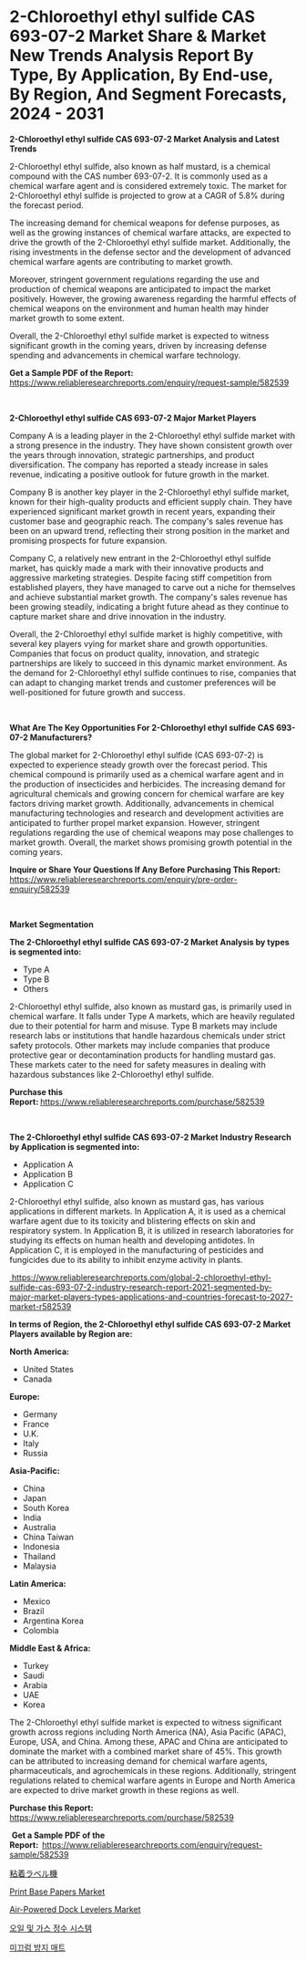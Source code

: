 <p><h1>2-Chloroethyl ethyl sulfide CAS 693-07-2 Market Share & Market New Trends Analysis Report By Type, By Application, By End-use, By Region, And Segment Forecasts, 2024 - 2031</h1></p><p><strong>2-Chloroethyl ethyl sulfide CAS 693-07-2 Market Analysis and Latest Trends</strong></p>
<p><p>2-Chloroethyl ethyl sulfide, also known as half mustard, is a chemical compound with the CAS number 693-07-2. It is commonly used as a chemical warfare agent and is considered extremely toxic. The market for 2-Chloroethyl ethyl sulfide is projected to grow at a CAGR of 5.8% during the forecast period.</p><p>The increasing demand for chemical weapons for defense purposes, as well as the growing instances of chemical warfare attacks, are expected to drive the growth of the 2-Chloroethyl ethyl sulfide market. Additionally, the rising investments in the defense sector and the development of advanced chemical warfare agents are contributing to market growth.</p><p>Moreover, stringent government regulations regarding the use and production of chemical weapons are anticipated to impact the market positively. However, the growing awareness regarding the harmful effects of chemical weapons on the environment and human health may hinder market growth to some extent.</p><p>Overall, the 2-Chloroethyl ethyl sulfide market is expected to witness significant growth in the coming years, driven by increasing defense spending and advancements in chemical warfare technology.</p></p>
<p><strong>Get a Sample PDF of the Report:&nbsp;</strong> <a href="https://www.reliableresearchreports.com/enquiry/request-sample/582539">https://www.reliableresearchreports.com/enquiry/request-sample/582539</a></p>
<p>&nbsp;</p>
<p><strong>2-Chloroethyl ethyl sulfide CAS 693-07-2 Major Market Players</strong></p>
<p><p>Company A is a leading player in the 2-Chloroethyl ethyl sulfide market with a strong presence in the industry. They have shown consistent growth over the years through innovation, strategic partnerships, and product diversification. The company has reported a steady increase in sales revenue, indicating a positive outlook for future growth in the market.</p><p>Company B is another key player in the 2-Chloroethyl ethyl sulfide market, known for their high-quality products and efficient supply chain. They have experienced significant market growth in recent years, expanding their customer base and geographic reach. The company's sales revenue has been on an upward trend, reflecting their strong position in the market and promising prospects for future expansion.</p><p>Company C, a relatively new entrant in the 2-Chloroethyl ethyl sulfide market, has quickly made a mark with their innovative products and aggressive marketing strategies. Despite facing stiff competition from established players, they have managed to carve out a niche for themselves and achieve substantial market growth. The company's sales revenue has been growing steadily, indicating a bright future ahead as they continue to capture market share and drive innovation in the industry.</p><p>Overall, the 2-Chloroethyl ethyl sulfide market is highly competitive, with several key players vying for market share and growth opportunities. Companies that focus on product quality, innovation, and strategic partnerships are likely to succeed in this dynamic market environment. As the demand for 2-Chloroethyl ethyl sulfide continues to rise, companies that can adapt to changing market trends and customer preferences will be well-positioned for future growth and success.</p></p>
<p>&nbsp;</p>
<p><strong>What Are The Key Opportunities For 2-Chloroethyl ethyl sulfide CAS 693-07-2 Manufacturers?</strong></p>
<p><p>The global market for 2-Chloroethyl ethyl sulfide (CAS 693-07-2) is expected to experience steady growth over the forecast period. This chemical compound is primarily used as a chemical warfare agent and in the production of insecticides and herbicides. The increasing demand for agricultural chemicals and growing concern for chemical warfare are key factors driving market growth. Additionally, advancements in chemical manufacturing technologies and research and development activities are anticipated to further propel market expansion. However, stringent regulations regarding the use of chemical weapons may pose challenges to market growth. Overall, the market shows promising growth potential in the coming years.</p></p>
<p><strong>Inquire or Share Your Questions If Any Before Purchasing This Report:</strong> <a href="https://www.reliableresearchreports.com/enquiry/pre-order-enquiry/582539">https://www.reliableresearchreports.com/enquiry/pre-order-enquiry/582539</a></p>
<p>&nbsp;</p>
<p><strong>Market Segmentation</strong></p>
<p><strong>The 2-Chloroethyl ethyl sulfide CAS 693-07-2 Market Analysis by types is segmented into:</strong></p>
<p><ul><li>Type A</li><li>Type B</li><li>Others</li></ul></p>
<p><p>2-Chloroethyl ethyl sulfide, also known as mustard gas, is primarily used in chemical warfare. It falls under Type A markets, which are heavily regulated due to their potential for harm and misuse. Type B markets may include research labs or institutions that handle hazardous chemicals under strict safety protocols. Other markets may include companies that produce protective gear or decontamination products for handling mustard gas. These markets cater to the need for safety measures in dealing with hazardous substances like 2-Chloroethyl ethyl sulfide.</p></p>
<p><strong>Purchase this Report:&nbsp;</strong><a href="https://www.reliableresearchreports.com/purchase/582539">https://www.reliableresearchreports.com/purchase/582539</a></p>
<p>&nbsp;</p>
<p><strong>The 2-Chloroethyl ethyl sulfide CAS 693-07-2 Market Industry Research by Application is segmented into:</strong></p>
<p><ul><li>Application A</li><li>Application B</li><li>Application C</li></ul></p>
<p><p>2-Chloroethyl ethyl sulfide, also known as mustard gas, has various applications in different markets. In Application A, it is used as a chemical warfare agent due to its toxicity and blistering effects on skin and respiratory system. In Application B, it is utilized in research laboratories for studying its effects on human health and developing antidotes. In Application C, it is employed in the manufacturing of pesticides and fungicides due to its ability to inhibit enzyme activity in plants.</p></p>
<p><a href="https://www.reliableresearchreports.com/global-2-chloroethyl-ethyl-sulfide-cas-693-07-2-industry-research-report-2021-segmented-by-major-market-players-types-applications-and-countries-forecast-to-2027-market-r582539">&nbsp;https://www.reliableresearchreports.com/global-2-chloroethyl-ethyl-sulfide-cas-693-07-2-industry-research-report-2021-segmented-by-major-market-players-types-applications-and-countries-forecast-to-2027-market-r582539</a></p>
<p><strong>In terms of Region, the 2-Chloroethyl ethyl sulfide CAS 693-07-2 Market Players available by Region are:</strong></p>
<p>
    <p> <strong> North America: </strong>
        <ul>
            <li>United States</li>
            <li>Canada</li>
        </ul>
        </p> 
    <p> <strong> Europe: </strong>
        <ul>
            <li>Germany</li>
            <li>France</li>
            <li>U.K.</li>
            <li>Italy</li>
            <li>Russia</li>
        </ul>
        </p> 
    <p> <strong> Asia-Pacific: </strong>
        <ul>
            <li>China</li>
            <li>Japan</li>
            <li>South Korea</li>
            <li>India</li>
            <li>Australia</li>
            <li>China Taiwan</li>
            <li>Indonesia</li>
            <li>Thailand</li>
            <li>Malaysia</li>
        </ul>
        </p> 
    <p> <strong> Latin America: </strong>
        <ul>
            <li>Mexico</li>
            <li>Brazil</li>
            <li>Argentina Korea</li>
            <li>Colombia</li>
        </ul>
        </p> 
    <p> <strong> Middle East & Africa: </strong>
        <ul>
            <li>Turkey</li>
            <li>Saudi</li>
            <li>Arabia</li>
            <li>UAE</li>
            <li>Korea</li>
        </ul>
    </p>
    </p>
<p><p>The 2-Chloroethyl ethyl sulfide market is expected to witness significant growth across regions including North America (NA), Asia Pacific (APAC), Europe, USA, and China. Among these, APAC and China are anticipated to dominate the market with a combined market share of 45%. This growth can be attributed to increasing demand for chemical warfare agents, pharmaceuticals, and agrochemicals in these regions. Additionally, stringent regulations related to chemical warfare agents in Europe and North America are expected to drive market growth in these regions as well.</p></p>
<p><strong>Purchase this Report: </strong><a href="https://www.reliableresearchreports.com/purchase/582539">https://www.reliableresearchreports.com/purchase/582539</a></p>
<p>&nbsp;<strong>Get a Sample PDF of the Report:&nbsp;&nbsp;</strong><a href="https://www.reliableresearchreports.com/enquiry/request-sample/582539">https://www.reliableresearchreports.com/enquiry/request-sample/582539</a></p>
<p><strong></strong></p>
<p><p><a href="https://github.com/Sophiaard2003/Market-Research-Report-List-1/blob/main/898563495292.md">粘着ラベル機</a></p><p><a href="https://github.com/RichRobinson5/Market-Research-Report-List-5/blob/main/print-base-papers-market.md">Print Base Papers Market</a></p><p><a href="https://github.com/LibbySpencer2018/Market-Research-Report-List-1/blob/main/air-powered-dock-levelers-market.md">Air-Powered Dock Levelers Market</a></p><p><a href="https://github.com/rifqimuhammad018/Market-Research-Report-List-1/blob/main/830846786928.md">오일 및 가스 정수 시스템</a></p><p><a href="https://github.com/courtney23pratt/Market-Research-Report-List-1/blob/main/875936886929.md">미끄럼 방지 매트</a></p></p>